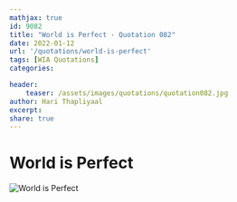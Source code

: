 ```yaml
---
mathjax: true
id: 9082
title: "World is Perfect - Quotation 082"
date: 2022-01-12
url: '/quotations/world-is-perfect'
tags: [WIA Quotations] 
categories: 

header:
    teaser: /assets/images/quotations/quotation082.jpg
author: Hari Thapliyaal 
excerpt:
share: true 
---
```


# World is Perfect

![World is Perfect](/assets/images/quotations/quotation082.jpg)
